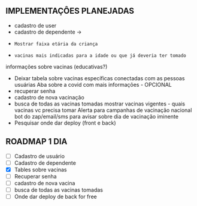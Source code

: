## IMPLEMENTAÇÔES PLANEJADAS

- cadastro de user 
- cadastro de dependente -> 
-     Mostrar faixa etária da criança 
-     vacinas mais indicadas para a idade ou que já deveria ter tomado 
informações sobre vacinas (educativas?)
- Deixar tabela sobre vacinas específicas conectadas com as pessoas usuárias 
Aba sobre a covid com mais informações - OPCIONAL 
- recuperar senha 
- cadastro de nova vacinação 
- busca de todas as vacinas tomadas 
mostrar vacinas vigentes - quais vacinas vc precisa tomar 
Alerta para campanhas de vacinação nacional 
bot do zap/email/sms para avisar sobre dia de vacinação iminente
- Pesquisar onde dar deploy (front e back)



## ROADMAP 1 DIA 
- [ ] Cadastro de usuário 
- [ ] Cadastro de dependente 
- [x] Tables sobre vacinas 
- [ ] Recuperar senha 
- [ ] cadastro de nova vacina 
- [ ] busca de todas as vacinas tomadas 
- [ ] Onde dar deploy de back for free 